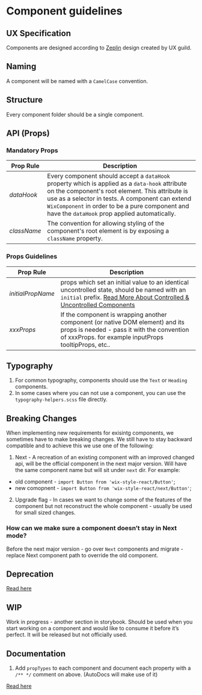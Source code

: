 # Component guidelines

## UX Specification

Components are designed according to [Zeplin](https://app.zeplin.io/project/5864e02695b5754a69f56150) design created by UX guild.

## Naming

A component will be named with a `CamelCase` convention.

## Structure

Every component folder should be a single component.

## API (Props)

### Mandatory Props

| Prop Rule | Description |
|--------|-----------|
| *dataHook*| Every component should accept a `dataHook` property which is applied as a `data-hook` attribute on the component's root element. This attribute is use as a selector in tests. A component can extend `WixComponent` in order to be a pure component and have the `dataHook` prop applied automatically.
| *className* | The convention for allowing styling of the component's root element is by exposing a `className` property.

### Props Guidelines

| Prop Rule | Description |
|--------|-----------|
| *initialPropName*| props which set an initial value to an identical uncontrolled state, should be named with an `initial` prefix. [Read More About Controlled & Uncontrolled Components](./CONTROLLED_VS_UNCONTROLLED.md)
| *xxxProps*| If the component is wrapping another component (or native DOM element) and its props is needed - pass it with the convention of xxxProps. for example inputProps tooltipProps, etc..

## Typography

1. For common typography, components should use the `Text` or `Heading` components.
1. In some cases where you can not use a component, you can use the `typography-helpers.scss` file directly.

## Breaking Changes

When implementing new requirements for exisintg components, we sometimes have to make breaking changes.
We still have to stay backward compatible and to achieve this we use one of the following:

1. Next - A recreation of an existing component with an improved changed api, will be the official component in the next major version. Will have the same component name but will sit under `next` dir. For example:

* old component - `import Button from 'wix-style-react/Button'`;
* new comopnent - `import Button from 'wix-style-react/next/Button'`;

2. Upgrade flag - In cases we want to change some of the features of the component but not reconstruct the whole component - usually be used for small sized changes.

### How can we make sure a component doesn’t stay in Next mode?
Before the next major version - go over `Next` components and migrate - replace Next component path to override the old component.


## Deprecation

[Read here](https://github.com/wix/wix-style-react/blob/master/docs/internal/DEPRECATION_GUIDE.md)

## WIP
Work in progress - another section in storybook. Should be used when you start working on a component and would like to consume it before it’s perfect. It will be released but not officially used.

## Documentation

1. Add `propTypes` to each component and document each property with a `/** */` comment on above. (AutoDocs will make use of it)

[Read here](./DOCUMENTING_COMPONENTS.md)
